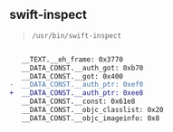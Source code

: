 ## swift-inspect

> `/usr/bin/swift-inspect`

```diff

   __TEXT.__eh_frame: 0x3770
   __DATA_CONST.__auth_got: 0xb70
   __DATA_CONST.__got: 0x400
-  __DATA_CONST.__auth_ptr: 0xef0
+  __DATA_CONST.__auth_ptr: 0xee8
   __DATA_CONST.__const: 0x61e8
   __DATA_CONST.__objc_classlist: 0x20
   __DATA_CONST.__objc_imageinfo: 0x8

```
